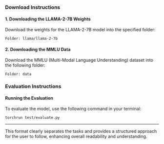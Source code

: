 ### Download Instructions

#### 1. Downloading the LLAMA-2-7B Weights
Download the weights for the LLAMA-2-7B model into the specified folder:
```
Folder: llama/llama-2-7b
```

#### 2. Downloading the MMLU Data
Download the MMLU (Multi-Modal Language Understanding) dataset into the following folder:
```
Folder: data
```

### Evaluation Instructions

#### Running the Evaluation
To evaluate the model, use the following command in your terminal:
```
torchrun test/evaluate.py
```

---

This format clearly separates the tasks and provides a structured approach for the user to follow, enhancing overall readability and understanding.